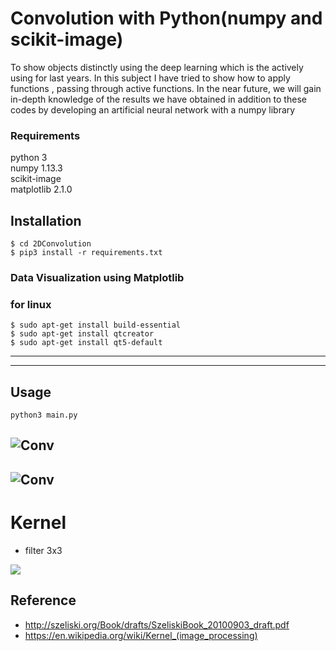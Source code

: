 # Convolution with Python(numpy and scikit-image)


To show objects distinctly using the deep learning which is the actively using for last years. In this subject I have tried to show how to apply functions , passing through active functions. In the near future, we will gain in-depth knowledge of the results we have obtained in addition to these codes by developing an artificial neural network with a numpy library


### Requirements
python 3   
numpy 1.13.3  
scikit-image  
matplotlib 2.1.0

## Installation ##
>
    $ cd 2DConvolution
    $ pip3 install -r requirements.txt


### Data Visualization using Matplotlib

### for linux

>
    $ sudo apt-get install build-essential
    $ sudo apt-get install qtcreator
    $ sudo apt-get install qt5-default 


---------------------------------------------------
---------------------------------------------------



## Usage
  


```python3 main.py```  

![Conv](data/Conv1.png)
-------------------------------

![Conv](data/Conv.png)
----------

# Kernel
* filter 3x3 

![](data/algo.gif)

## Reference

* http://szeliski.org/Book/drafts/SzeliskiBook_20100903_draft.pdf
* https://en.wikipedia.org/wiki/Kernel_(image_processing)
 
